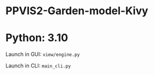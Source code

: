# PPVIS2-Garden-model-Kivy
# Python: 3.10
Launch in GUI: `view/engine.py`

Launch in CLI: `main_cli.py`
